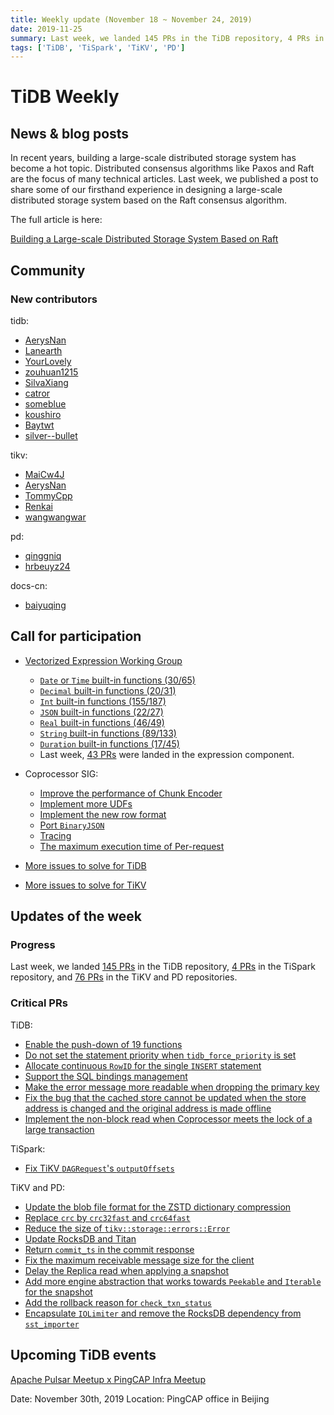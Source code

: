 ```yaml
---
title: Weekly update (November 18 ~ November 24, 2019)
date: 2019-11-25
summary: Last week, we landed 145 PRs in the TiDB repository, 4 PRs in the TiSpark repository, and 76 PRs in the TiKV and PD repositories.
tags: ['TiDB', 'TiSpark', 'TiKV', 'PD']
---
```


# TiDB Weekly

## News & blog posts

In recent years, building a large-scale distributed storage system has become a hot topic. Distributed consensus algorithms like Paxos and Raft are the focus of many technical articles. Last week, we published a post to share some of our firsthand experience in designing a large-scale distributed storage system based on the Raft consensus algorithm.

The full article is here:

[Building a Large-scale Distributed Storage System Based on Raft](https://pingcap.com/blog/building-a-large-scale-distributed-storage-system-based-on-raft/)

## Community

### New contributors

tidb:

- [AerysNan](https://github.com/AerysNan)
- [Lanearth](https://github.com/Lanearth)
- [YourLovely](https://github.com/YourLovely)
- [zouhuan1215](https://github.com/zouhuan1215)
- [SilvaXiang](https://github.com/SilvaXiang)
- [catror](https://github.com/catror)
- [someblue](https://github.com/someblue)
- [koushiro](https://github.com/koushiro)
- [Baytwt](https://github.com/Baytwt)
- [silver--bullet](https://github.com/silver--bullet)

tikv:

- [MaiCw4J](https://github.com/MaiCw4J)
- [AerysNan](https://github.com/AerysNan)
- [TommyCpp](https://github.com/TommyCpp)
- [Renkai](https://github.com/Renkai)
- [wangwangwar](https://github.com/wangwangwar)

pd:

- [qinggniq](https://github.com/qinggniq)
- [hrbeuyz24](https://github.com/hrbeuyz24)

docs-cn:

- [baiyuqing](https://github.com/baiyuqing)

## Call for participation

- [Vectorized Expression Working Group](https://github.com/pingcap/community/blob/master/working-groups/wg-vec-expr.md)
    - [`Date` or `Time` built-in functions (30/65)](https://github.com/pingcap/tidb/issues/12101)
    - [`Decimal` built-in functions (20/31)](https://github.com/pingcap/tidb/issues/12102)
    - [`Int` built-in functions (155/187)](https://github.com/pingcap/tidb/issues/12103)
    - [`JSON` built-in functions (22/27)](https://github.com/pingcap/tidb/issues/12104)
    - [`Real` built-in functions (46/49)](https://github.com/pingcap/tidb/issues/12105)
    - [`String` built-in functions (89/133)](https://github.com/pingcap/tidb/issues/12106)
    - [`Duration` built-in functions (17/45)](https://github.com/pingcap/tidb/issues/12176)
    - Last week, [43 PRs](https://github.com/pingcap/tidb/pulls?utf8=%E2%9C%93&q=is%3Apr+is%3Amerged+sort%3Aupdated-desc+merged%3A2019-11-18..2019-11-24+label%3Acomponent%2Fexpression+) were landed in the expression component.

- Coprocessor SIG:
    - [Improve the performance of Chunk Encoder](https://github.com/tikv/tikv/issues/5729)
    - [Implement more UDFs](https://github.com/tikv/tikv/issues/5727)
    - [Implement the new row format](https://github.com/tikv/tikv/issues/5726)
    - [Port `BinaryJSON`](https://github.com/tikv/tikv/issues/5715)
    - [Tracing](https://github.com/tikv/tikv/issues/5714)
    - [The maximum execution time of Per-request](https://github.com/tikv/tikv/issues/5712)

- [More issues to solve for TiDB](https://github.com/pingcap/tidb/issues?q=is%3Aissue+is%3Aopen+label%3A%22help+wanted%22)
- [More issues to solve for TiKV](https://github.com/tikv/tikv/labels/S%3A%20HelpWanted)

## Updates of the week

### Progress

Last week, we landed [145 PRs](https://github.com/pingcap/tidb/pulls?utf8=%E2%9C%93&q=is%3Apr+is%3Amerged+merged%3A2019-11-18..2019-11-24) in the TiDB repository, [4 PRs](https://github.com/pingcap/tispark/pulls?utf8=%E2%9C%93&q=is%3Apr+is%3Amerged+merged%3A2019-11-18..2019-11-24) in the TiSpark repository, and [76 PRs](https://github.com/search?q=repo%3Atikv%2Ftikv+repo%3Apingcap%2Fpd+is%3Apr+is%3Amerged+merged%3A2019-11-18..2019-11-24&type=Issues) in the TiKV and PD repositories.

### Critical PRs

TiDB:

- [Enable the push-down of 19 functions](https://github.com/pingcap/tidb/pull/13683)
- [Do not set the statement priority when `tidb_force_priority` is set](https://github.com/pingcap/tidb/pull/13633)
- [Allocate continuous `RowID` for the single `INSERT` statement](https://github.com/pingcap/tidb/pull/13648)
- [Support the SQL bindings management](https://github.com/pingcap/tidb/pull/13608)
- [Make the error message more readable when dropping the primary key](https://github.com/pingcap/tidb/pull/13582)
- [Fix the bug that the cached store cannot be updated when the store address is changed and the original address is made offline](https://github.com/pingcap/tidb/pull/13495)
- [Implement the non-block read when Coprocessor meets the lock of a large transaction](https://github.com/pingcap/tidb/pull/11986)

TiSpark:

- [Fix TiKV `DAGRequest`'s `outputOffsets`](https://github.com/pingcap/tispark/pull/1231)

TiKV and PD:

- [Update the blob file format for the ZSTD dictionary compression](https://github.com/tikv/tikv/pull/5992)
- [Replace `crc` by `crc32fast` and `crc64fast`](https://github.com/tikv/tikv/pull/5982)
- [Reduce the size of `tikv::storage::errors::Error`](https://github.com/tikv/tikv/pull/5979)
- [Update RocksDB and Titan](https://github.com/tikv/tikv/pull/5968)
- [Return `commit_ts` in the commit response](https://github.com/tikv/tikv/pull/5966)
- [Fix the maximum receivable message size for the client](https://github.com/pingcap/pd/pull/1952)
- [Delay the Replica read when applying a snapshot](https://github.com/tikv/tikv/pull/5919)
- [Add more engine abstraction that works towards `Peekable` and `Iterable` for the snapshot](https://github.com/tikv/tikv/pull/5901)
- [Add the rollback reason for `check_txn_status`](https://github.com/tikv/tikv/pull/5878)
- [Encapsulate `IOLimiter` and remove the RocksDB dependency from `sst_importer`](https://github.com/tikv/tikv/pull/5835)

## Upcoming TiDB events

[Apache Pulsar Meetup x PingCAP Infra Meetup](https://www.huodongxing.com/event/7520647658000?layout=EN)

Date: November 30th, 2019
Location: PingCAP office in Beijing